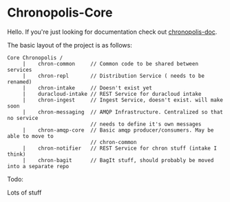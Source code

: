 Chronopolis-Core
================

Hello. If you're just looking for documentation check out [chronopolis-doc][1].

The basic layout of the project is as follows:

    Core Chronopolis /
         |    chron-common     // Common code to be shared between services
         |    chron-repl       // Distribution Service ( needs to be renamed)
         |    chron-intake     // Doesn't exist yet
         |    duracloud-intake // REST Service for duracloud intake
         |    chron-ingest     // Ingest Service, doesn't exist. will make soon
         |    chron-messaging  // AMQP Infrastructure. Centralized so that no service
                               // needs to define it's own messages
         |    chron-amqp-core  // Basic amqp producer/consumers. May be able to move to
                               // chron-common
         |    chron-notifier   // REST Service for chron stuff (intake I think)
         |    chron-bagit      // BagIt stuff, should probably be moved into a separate repo


Todo: 

Lots of stuff


[1]: https://chron-git.umiacs.umd.edu/chron-core/chronopolis-doc
